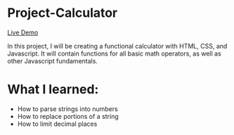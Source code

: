 # Project-Calculator

<a href="https://ashleyd3391.github.io/Project-Calculator/">Live Demo</a>

In this project, I will be creating a functional calculator with HTML, CSS, and Javascript. It will contain functions for all basic math operators, as well as other Javascript fundamentals.

<h1>What I learned:</h1>

<ul>
    <li>How to parse strings into numbers</li>
    <li>How to replace portions of a string</li>
    <li>How to limit decimal places</li>
</ul>